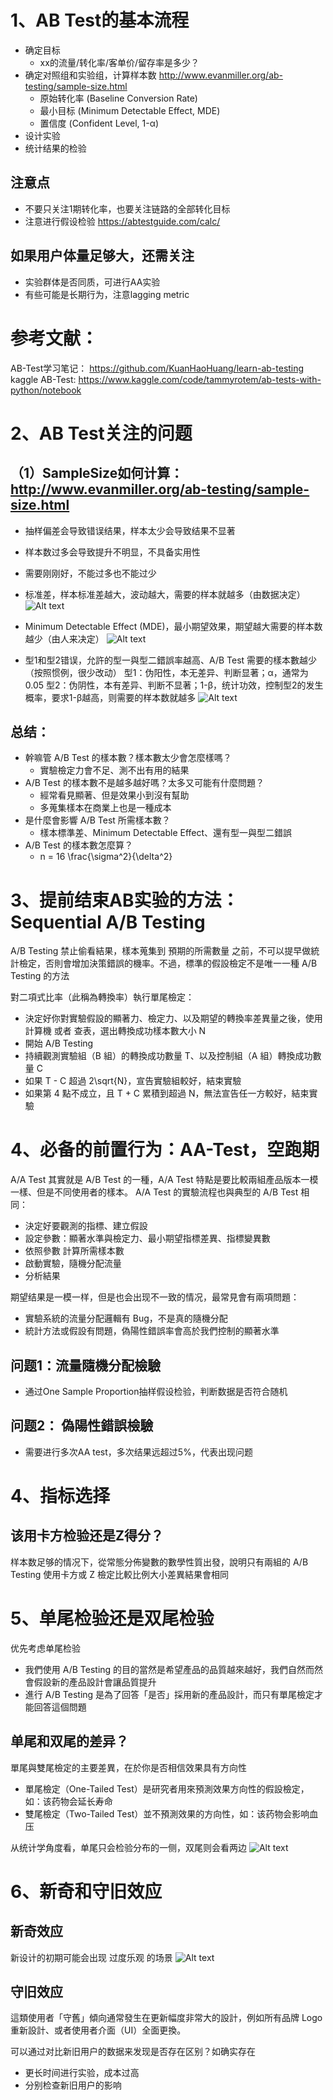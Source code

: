 # 1、AB Test的基本流程
- 确定目标
  - xx的流量/转化率/客单价/留存率是多少？
- 确定对照组和实验组，计算样本数 http://www.evanmiller.org/ab-testing/sample-size.html
  - 原始转化率 (Baseline Conversion Rate)
  - 最小目标 (Minimum Detectable Effect, MDE)
  - 置信度 (Confident Level, 1-α)
- 设计实验
- 统计结果的检验

## 注意点
* 不要只关注1期转化率，也要关注链路的全部转化目标
* 注意进行假设检验 https://abtestguide.com/calc/

## 如果用户体量足够大，还需关注
* 实验群体是否同质，可进行AA实验
* 有些可能是长期行为，注意lagging metric


# 参考文献：
AB-Test学习笔记： https://github.com/KuanHaoHuang/learn-ab-testing
kaggle AB-Test: https://www.kaggle.com/code/tammyrotem/ab-tests-with-python/notebook

# 2、AB Test关注的问题
## （1）SampleSize如何计算：http://www.evanmiller.org/ab-testing/sample-size.html
  - 抽样偏差会导致错误结果，样本太少会导致结果不显著
  - 样本数过多会导致提升不明显，不具备实用性
  - 需要刚刚好，不能过多也不能过少

- 标准差，样本标准差越大，波动越大，需要的样本就越多（由数据决定）
![Alt text](image-2.png)
- Minimum Detectable Effect (MDE)，最小期望效果，期望越大需要的样本数越少（由人来决定）
![Alt text](image-3.png)
- 型1和型2错误，允許的型一與型二錯誤率越高、A/B Test 需要的樣本數越少（按照惯例，很少改动）
型1：伪阳性，本无差异、判断显著；α，通常为0.05
型2：伪阴性，本有差异、判断不显著；1-β，统计功效，控制型2的发生概率，要求1-β越高，则需要的样本数就越多
![Alt text](image-4.png)

## 总结：
- 幹嘛管 A/B Test 的樣本數？樣本數太少會怎麼樣嗎？
  - 實驗檢定力會不足、測不出有用的結果
- A/B Test 的樣本數不是越多越好嗎？太多又可能有什麼問題？
  - 經常看見顯著、但是效果小到沒有幫助
  - 多蒐集樣本在商業上也是一種成本
- 是什麼會影響 A/B Test 所需樣本數？
  - 樣本標準差、Minimum Detectable Effect、還有型一與型二錯誤
- A/B Test 的樣本數怎麼算？
  - n = 16 \frac{\sigma^2}{\delta^2}


# 3、提前结束AB实验的方法：Sequential A/B Testing
 A/B Testing 禁止偷看結果，樣本蒐集到 預期的所需數量 之前，不可以提早做統計檢定，否則會增加決策錯誤的機率。不過，標準的假設檢定不是唯一一種 A/B Testing 的方法

 對二項式比率（此稱為轉換率）執行單尾檢定：
 - 決定好你對實驗假設的顯著力、檢定力、以及期望的轉換率差異量之後，使用 計算機 或者 查表，選出轉換成功樣本數大小 N
 - 開始 A/B Testing
 - 持續觀測實驗組（B 組）的轉換成功數量 T、以及控制組（A 組）轉換成功數量 C
 - 如果 T - C 超過 2\sqrt{N}，宣告實驗組較好，結束實驗
 - 如果第 4 點不成立，且 T + C 累積到超過 N，無法宣告任一方較好，結束實驗


# 4、必备的前置行为：AA-Test，空跑期

A/A Test 其實就是 A/B Test 的一種，A/A Test 特點是要比較兩組產品版本一模一樣、但是不同使用者的樣本。
A/A Test 的實驗流程也與典型的 A/B Test 相同：
- 決定好要觀測的指標、建立假設
- 設定參數：顯著水準與檢定力、最小期望指標差異、指標變異數
- 依照參數 計算所需樣本數
- 啟動實驗，隨機分配流量
- 分析結果

期望结果是一模一样，但是也会出现不一致的情况，最常見會有兩項問題：
- 實驗系統的流量分配邏輯有 Bug，不是真的隨機分配
- 統計方法或假設有問題，偽陽性錯誤率會高於我們控制的顯著水準

## 问题1：流量隨機分配檢驗
- 通过One Sample Proportion抽样假设检验，判断数据是否符合随机

## 问题2： 偽陽性錯誤檢驗
- 需要进行多次AA test，多次结果远超过5%，代表出现问题


# 4、指标选择
## 该用卡方检验还是Z得分？
样本数足够的情况下，從常態分佈變數的數學性質出發，說明只有兩組的 A/B Testing 使用卡方或 Z 檢定比較比例大小差異結果會相同

# 5、单尾检验还是双尾检验
优先考虑单尾检验
- 我們使用 A/B Testing 的目的當然是希望產品的品質越來越好，我們自然而然會假設新的產品設計會讓品質提升
- 進行 A/B Testing 是為了回答「是否」採用新的產品設計，而只有單尾檢定才能回答這個問題

## 单尾和双尾的差异？
單尾與雙尾檢定的主要差異，在於你是否相信效果具有方向性
- 單尾檢定（One-Tailed Test）是研究者用來預測效果方向性的假設檢定，如：该药物会延长寿命
- 雙尾檢定（Two-Tailed Test）並不預測效果的方向性，如：该药物会影响血压

从统计学角度看，单尾只会检验分布的一侧，双尾则会看两边
![Alt text](image-5.png)

# 6、新奇和守旧效应

## 新奇效应
新设计的初期可能会出现 过度乐观 的场景
![Alt text](image-6.png)
## 守旧效应
這類使用者「守舊」傾向通常發生在更新幅度非常大的設計，例如所有品牌 Logo 重新設計、或者使用者介面（UI）全面更換。

可以通过对比新旧用户的数据来发现是否存在区别？如确实存在
- 更长时间进行实验，成本过高
- 分别检查新旧用户的影响